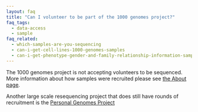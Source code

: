```yaml
---
layout: faq
title: "Can I volunteer to be part of the 1000 genomes project?"
faq_tags:
  - data-access
  - sample
faq_related:
  - which-samples-are-you-sequencing
  - can-i-get-cell-lines-1000-genomes-samples
  - can-i-get-phenotype-gender-and-family-relationship-information-samples
---
```

                    
The 1000 genomes project is not accepting volunteers to be sequenced. More information about how samples were recruited please see [the About page](/node/3).

Another large scale resequencing project that does still have rounds of recruitment is the [Personal Genomes Project](http://www.personalgenomes.org/)
